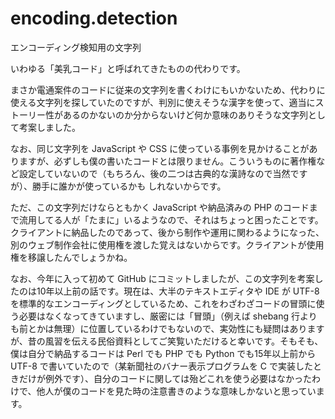 # encoding.detection
エンコーディング検知用の文字列

いわゆる「美乳コード」と呼ばれてきたものの代わりです。

まさか電通案件のコードに従来の文字列を書くわけにもいかないため、代わりに使える文字列を探していたのですが、判別に使えそうな漢字を使って、適当にストーリー性があるのかないのか分からないけど何か意味のありそうな文字列として考案しました。

なお、同じ文字列を JavaScript や CSS に使っている事例を見かけることがありますが、必ずしも僕の書いたコードとは限りません。こういうものに著作権など設定していないので（もちろん、後の二つは古典的な漢詩なので当然ですが）、勝手に誰かが使っているかも
しれないからです。

ただ、この文字列だけならともかく JavaScript や納品済みの PHP のコードまで流用してる人が「たまに」いるようなので、それはちょっと困ったことです。クライアントに納品したのであって、後から制作や運用に関わるようになった、別のウェブ制作会社に使用権を渡した覚えはないからです。クライアントが使用権を移譲したんでしょうかね。

なお、今年に入って初めて GitHub にコミットしましたが、この文字列を考案したのは10年以上前の話です。現在は、大半のテキストエディタや IDE が UTF-8 を標準的なエンコーディングとしているため、これをわざわざコードの冒頭に使う必要はなくなってきていますし、厳密には「冒頭」（例えば shebang 行よりも前とかは無理）に位置しているわけでもないので、実効性にも疑問はありますが、昔の風習を伝える民俗資料としてご笑覧いただけると幸いです。そもそも、僕は自分で納品するコードは Perl でも PHP でも Python でも15年以上前から UTF-8 で書いていたので（某新聞社のバナー表示プログラムを C で実装したときだけが例外です）、自分のコードに関しては殆どこれを使う必要はなかったわけで、他人が僕のコードを見た時の注意書きのような意味しかないと思っています。
